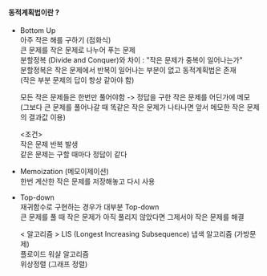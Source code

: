 #### 동적계획법이란 ?
- Bottom Up  
  아주 작은 해를 구하기 (점화식)  
  큰 문제를 작은 문제로 나누어 푸는 문제  
  분할정복 (Divide and Conquer)와 차이 : "작은 문제가 중복이 일어나는가"  
  분할정복은 작은 문제에서 반복이 일어나는 부분이 없고 동적계획법은 존재  
  (작은 부분 문제의 답이 항상 같아야 함)  
  
  모든 작은 문제들은 한번만 풀어야함 -> 정답을 구한 작은 문제를 어딘가에 메모  
  (그보다 큰 문제를 풀어나갈 때 똑같은 작은 문제가 나타나면 앞서 메모한 작은 문제의 결과값 이용)  

  <조건>  
  작은 문제 반복 발생  
  같은 문제는 구할 때마다 정답이 같다  

- Memoization (메모이제이션)  
  한번 계산한 작은 문제를 저장해놓고 다시 사용  

- Top-down  
  재귀함수로 구현하는 경우가 대부분 Top-down  
  큰 문제를 풀 때 작은 문제가 아직 풀리지 않았다면 그제서야 작은 문제를 해결

  < 알고리즘 >
  LIS (Longest Increasing Subsequence) 
  냅색 알고리즘 (가방문제)   
  플로이드 워샬 알고리즘   
  위상정렬 (그래프 정렬)   
